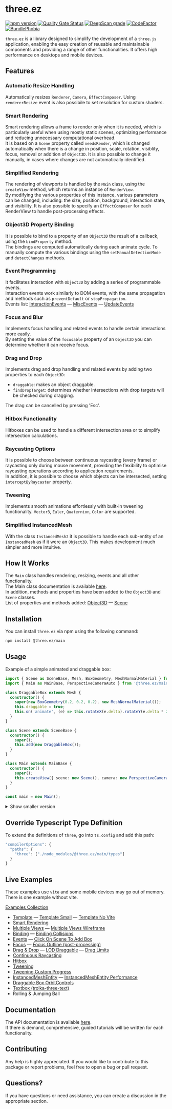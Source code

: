 # three.ez

[![npm version](https://badge.fury.io/js/@three.ez%2Fmain.svg)](https://badge.fury.io/js/@three.ez%2Fmain)
[![Quality Gate Status](https://sonarcloud.io/api/project_badges/measure?project=agargaro_three.ez&metric=alert_status)](https://sonarcloud.io/summary/new_code?id=agargaro_three.ez)
[![DeepScan grade](https://deepscan.io/api/teams/21196/projects/25445/branches/796375/badge/grade.svg)](https://deepscan.io/dashboard#view=project&tid=21196&pid=25445&bid=796375)
[![CodeFactor](https://www.codefactor.io/repository/github/agargaro/three.ez/badge)](https://www.codefactor.io/repository/github/agargaro/three.ez)
[![BundlePhobia](https://badgen.net/bundlephobia/min/@three.ez/main)](https://bundlephobia.com/package/@three.ez/main)

`three.ez` is a library designed to simplify the development of a `three.js` application, enabling the easy creation of reusable and maintainable components and providing a range of other functionalities.
It offers high performance on desktops and mobile devices.

## Features

### Automatic Resize Handling

Automatically resizes `Renderer`, `Camera`, `EffectComposer`. Using `rendererResize` event is also possibile to set resolution for custom shaders.

### Smart Rendering

Smart rendering allows a frame to render only when it is needed, which is particularly useful when using mostly static scenes, optimizing performance and reducing unnecessary computational overhead. <br />
It is based on a `Scene` property called `needsRender`, which is changed automatically when there is a change in position, scale, rotation, visiblity, focus, removal or addition of `Object3D`.
It is also possible to change it manually, in cases where changes are not automatically identified.

### Simplified Rendering

The rendering of viewports is handled by the `Main` class, using the `createView` method, which returns an instance of `RenderView`. <br />
By modifying the various properties of this instance, various parameters can be changed, including: the size, position, background, interaction state, and visibility. 
It is also possible to specify an `EffectComposer` for each RenderView to handle post-processing effects.

### Object3D Property Binding

It is possible to bind to a property of an `Object3D` the result of a callback, using the `bindProperty` method. <br />
The bindings are computed automatically during each animate cycle.
To manually compute the various bindings using the `setManualDetectionMode` and `detectChanges` methods.

### Event Programming

It facilitates interaction with `Object3D` by adding a series of programmable events. <br />
Interaction events work similarly to DOM events, with the same propagation and methods such as `preventDefault` or `stopPropagation`. <br />
Events list: 
[InteractionEvents](https://agargaro.github.io/three.ez/docs/api/interfaces/Events.InteractionEvents)
— [MiscEvents](https://agargaro.github.io/three.ez/docs/api/interfaces/Events.MiscEvents)
— [UpdateEvents](https://agargaro.github.io/three.ez/docs/api/interfaces/Events.UpdateEvents)

### Focus and Blur

Implements focus handling and related events to handle certain interactions more easily. <br />
By setting the value of the `focusable` property of an `Object3D` you can determine whether it can receive focus.

### Drag and Drop

Implements drag and drop handling and related events by adding two properties to each `Object3D`:
- `draggable`: makes an object draggable.
- `findDropTarget`: determines whether intersections with drop targets will be checked during dragging.

The drag can be cancelled by pressing 'Esc'.

### Hitbox Functionality

Hitboxes can be used to handle a different intersection area or to simplify intersection calculations. 

### Raycasting Options

It is possible to choose between continuous raycasting (every frame) or raycasting only during mouse movement, providing the flexibility to optimise raycasting operations according to application requirements. <br />
In addition, it is possible to choose which objects can be intersected, setting `interceptByRaycaster` property.

### Tweening

Implements smooth animations effortlessly with built-in tweening functionality. `Vector3`, `Euler`, `Quaternion`, `Color` are supported.

### Simplified InstancedMesh

With the class `InstancedMesh2` it is possible to handle each sub-entity of an `InstancedMesh` as if it were an `Object3D`. This makes development much simpler and more intuitive.

## How It Works

The `Main` class handles rendering, resizing, events and all other functionality. <br />
The Main class documentation is available [here](https://agargaro.github.io/three.ez/docs/api/classes/Core.Main). <br />
In addition, methods and properties have been added to the `Object3D` and `Scene` classes. <br />
List of properties and methods added: 
[Object3D](https://agargaro.github.io/three.ez/docs/api/interfaces/Patch.Object3DExtPrototype)
— [Scene](https://agargaro.github.io/three.ez/docs/api/interfaces/Patch.SceneExtPrototype)

## Installation

You can install `three.ez` via npm using the following command:

```bash
npm install @three.ez/main
```

## Usage

Example of a simple animated and draggable box:

```typescript
import { Scene as SceneBase, Mesh, BoxGeometry, MeshNormalMaterial } from 'three';
import { Main as MainBase, PerspectiveCameraAuto } from '@three.ez/main';

class DraggableBox extends Mesh {
  constructor() {
    super(new BoxGeometry(0.2, 0.2, 0.2), new MeshNormalMaterial());
    this.draggable = true;
    this.on('animate', (e) => this.rotateX(e.delta).rotateY(e.delta * 2));
  }
}

class Scene extends SceneBase {
  constructor() {
    super();
    this.add(new DraggableBox());
  }
}

class Main extends MainBase {
  constructor() {
    super();
    this.createView({ scene: new Scene(), camera: new PerspectiveCameraAuto(70).translateZ(1) });
  }
}

const main = new Main();
```

<details>
  <summary>Show smaller version</summary>

  ```typescript
  import { Scene, Mesh, BoxGeometry, MeshNormalMaterial } from 'three';
  import { Main, PerspectiveCameraAuto } from '@three.ez/main';

  const box = new Mesh(new BoxGeometry(0.2, 0.2, 0.2), new MeshNormalMaterial());
  box.draggable = true;
  box.on('animate', (e) => box.rotateX(e.delta).rotateY(e.delta * 2));
  const scene = new Scene().add(box);
  const main = new Main();
  main.createView({ scene, camera: new PerspectiveCameraAuto(70).translateZ(1) });
  ```
</details>

## Override Typescript Type Definition

To extend the definitions of `three`, go into `ts.config` and add this path:

```javascript
"compilerOptions": {
  "paths": {
    "three": ["./node_modules/@three.ez/main/types"]
  }
}
```

## Live Examples

These examples use `vite` and some mobile devices may go out of memory. 
There is one example without vite.

[Examples Collection](https://stackblitz.com/@agargaro/collections/three-ez)

- [Template](https://stackblitz.com/edit/three-ez-template?file=src%2Fmain.ts)
— [Template Small](https://stackblitz.com/edit/three-ez-template-small?file=src%2Fmain.ts)
— [Template No Vite](https://stackblitz.com/edit/three-ez-template-no-vite?file=index.ts)
- [Smart Rendering](https://stackblitz.com/edit/three-ez-smart-rendering?file=src%2Fmain.ts)
- [Multiple Views](https://stackblitz.com/edit/three-ez-multiple-views?file=src%2Fmain.ts)
— [Multiple Views Wireframe](https://stackblitz.com/edit/three-ez-multiple-views-wireframe?file=src%2Fmain.ts)
- [Binding](https://stackblitz.com/edit/three-ez-binding?file=src%2Fmain.ts)
— [Binding Collisions](https://stackblitz.com/edit/three-ez-binding-collisions?file=src%2Fmain.ts)
- [Events](https://stackblitz.com/edit/three-ez-events?file=src%2Fmain.ts)
— [Click On Scene To Add Box](https://stackblitz.com/edit/three-ez-click-on-scene-to-add-box?file=src%2Fmain.ts)
- [Focus](https://stackblitz.com/edit/three-ez-focus?file=src%2Fmain.ts)
— [Focus Outline (post-processing)](https://stackblitz.com/edit/three-ez-focus-outline?file=src%2Fmain.ts)
- [Drag & Drop](https://stackblitz.com/edit/three-ez-drag-drop?file=src%2Fmain.ts)
— [LOD Draggable](https://stackblitz.com/edit/three-ez-lod-draggable?file=src%2Fmain.ts)
— [Drag Limits](https://stackblitz.com/edit/three-ez-drag-limits?file=src%2Fmain.ts)
- [Continuous Raycasting](https://stackblitz.com/edit/three-ez-continuous-raycasting?file=src%2Fmain.ts)
- [Hitbox](https://stackblitz.com/edit/three-ez-hitbox?file=src%2Fmain.ts)
- [Tweening](https://stackblitz.com/edit/three-ez-tweening?file=src%2Fmain.ts)
- [Tweening Custom Progress](https://stackblitz.com/edit/three-ez-tweening-custom-progress?file=src%2Fmain.ts)
- [InstancedMeshEntity](https://stackblitz.com/edit/three-ez-instancedmeshentity?file=src%2Fmain.ts)
— [InstancedMeshEntity Performance](https://stackblitz.com/edit/three-ez-instancedmeshentity-performance?file=src%2Fmain.ts)
- [Draggable Box OrbitControls](https://stackblitz.com/edit/three-ez-draggable-box-orbitcontrols?file=src%2Fmain.ts)
- [Textbox (troika-three-text)](https://stackblitz.com/edit/three-ez-textbox?file=src%2Fmain.ts)
- Rolling & Jumping Ball

## Documentation

The API documentation is available [here](https://agargaro.github.io/three.ez/docs/api). <br />
If there is demand, comprehensive, guided tutorials will be written for each functionality.

## Contributing

Any help is highly appreciated. If you would like to contribute to this package or report problems, feel free to open a bug or pull request.

## Questions?

If you have questions or need assistance, you can create a discussion in the appropriate section.
